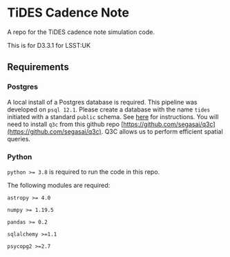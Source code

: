 # TiDES Cadence Note
A repo for the TiDES cadence note simulation code.

This is for D3.3.1 for LSST:UK

## Requirements

### Postgres
A local install of a Postgres database is required.
This pipeline was developed on `psql 12.1`.
Please create a database with the name `tides` initiated with a standard `public` schema. See [here](https://www.postgresql.org/docs/12/sql-createdatabase.html) for instructions.
You will need to install `q3c` from this github repo [https://github.com/segasai/q3c](https://github.com/segasai/q3c). Q3C allows us to perform efficient spatial queries. 

### Python

`python >= 3.8` is required to run the code in this repo.

The following modules are required:

`astropy >= 4.0`

`numpy >= 1.19.5`

`pandas >= 0.2`

`sqlalchemy >=1.1`

`psycopg2 >=2.7`
